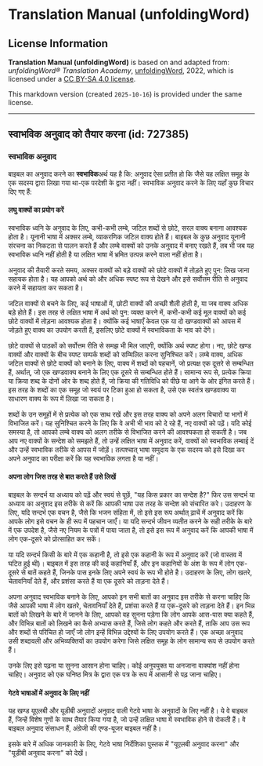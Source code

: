 # Translation Manual (unfoldingWord)

## License Information

**Translation Manual (unfoldingWord)** is based on and adapted from: _unfoldingWord® Translation Academy_, [unfoldingWord](https://unfoldingword.org/utw), 2022, which is licensed under a [CC BY-SA 4.0 license](https://creativecommons.org/licenses/by-sa/4.0/legalcode.en).

This markdown version (created `2025-10-16`) is provided under the same license.



--------------------------------

## स्वाभविक अनुवाद को तैयार करना (id: 727385)

### स्वभाविक अनुवाद

बाइबल का अनुवाद करने का **स्वभाविक**अर्थ यह है कि: अनुवाद ऐसा प्रतीत हो कि जैसे यह लक्षित समूह के एक सदस्य द्वारा लिखा गया था\-एक परदेशी के द्वारा नहीं। स्वभाविक अनुवाद करने के लिए यहाँ कुछ विचार दिए गए हैं:

#### लघु वाक्यों का प्रयोग करें

स्वभाविक ध्वनि के अनुवाद के लिए, कभी\-कभी लम्बे, जटिल शब्दों से छोटे, सरल वाक्य बनाना आवश्यक होता है। यूनानी भाषा में अक्सर लम्बे, व्याकरणिक जटिल वाक्य होते हैं। बाइबल के कुछ अनुवाद यूनानी संरचना का निकटता से पालन करते हैं और लम्बे वाक्यों को उनके अनुवाद में बनाए रखते हैं, तब भी जब यह स्वभाविक ध्वनि नहीं होती है या लक्षित भाषा में भ्रमित उत्पन्न करने वाला नहीं होता है।

अनुवाद की तैयारी करते समय, अक्सर वाक्यों को बड़े वाक्यों को छोटे वाक्यों में तोड़ते हुए पुन: लिख जाना सहायक होता है। यह आपको अर्थ को और अधिक स्पष्ट रूप से देखने और इसे सर्वोत्तम रीति से अनुवाद करने में सहायता कर सकता है।

जटिल वाक्यों से बचने के लिए, कई भाषाओं में, छोटी वाक्यों की अच्छी शैली होती है, या जब वाक्य अधिक बड़े होते हैं। इस तरह से लक्षित भाषा में अर्थ को पुन: व्यक्त करने में, कभी\-कभी कई मूल वाक्यों को कई छोटे वाक्यों में तोड़ना आवश्यक होता है। क्योंकि कई भाषाएँ केवल एक या दो खण्डवाक्यों को आपस में जोड़ते हुए वाक्य का उपयोग करती हैं, इसलिए छोटे वाक्यों में स्वभाविकता के भाव को देंगे।

छोटे वाक्यों से पाठकों को सर्वोत्तम रीति से समझ भी मिल जाएगी, क्योंकि अर्थ स्पष्ट होगा। नए, छोटे खण्ड वाक्यों और वाक्यों के बीच स्पष्ट सम्पर्क शब्दों को सम्मिलित करना सुनिश्चित करें। लम्बे वाक्य, अधिक जटिल वाक्यों से छोटे वाक्यों को बनाने के लिए, वाक्य में शब्दों को पहचानें, जो प्रत्यक्ष एक दूसरे से सम्बन्धित हैं, अर्थात्, जो एक खण्डवाक्य बनाने के लिए एक दूसरे से सम्बन्धित होते हैं। सामान्य रूप से, प्रत्येक क्रिया या क्रिया शब्द के दोनों ओर के शब्द होते हैं, जो क्रिया की गतिविधि को पीछे या आगे के ओर इंगित करते हैं। इस तरह के शब्दों का एक समूह जो स्वयं पर टिका हुआ हो सकता है, उसे एक स्वतंत्र खण्डवाक्य या साधारण वाक्य के रूप में लिखा जा सकता है।

शब्दों के उन समूहों में से प्रत्येक को एक साथ रखें और इस तरह वाक्य को अपने अलग विचारों या भागों में विभाजित करें। यह सुनिश्चित करने के लिए कि वे अभी भी भाव को दे रहे हैं, नए वाक्यों को पढ़ें। यदि कोई समस्या है, तो आपको लम्बे वाक्य को अलग तरीके से विभाजित करने की आवश्यकता हो सकती है। जब आप नए वाक्यों के सन्देश को समझते हैं, तो उन्हें लक्षित भाषा में अनुवाद करें, वाक्यों को स्वभाविक लम्बाई दें और उन्हें स्वभाविक तरीके से आपस में जोड़ें। तत्पश्चात् भाषा समुदाय के एक सदस्य को इसे दिखा कर अपने अनुवाद का परीक्षा करें कि यह स्वभाविक लगता है या नहीं।

#### अपना लोग जिस तरह से बात करते हैं उसे लिखें

बाइबल के सन्दर्भ या अध्याय को पढ़ें और स्वयं से पूछें, "यह किस प्रकार का सन्देश है?" फिर उस सन्दर्भ या अध्याय का अनुवाद इस तरीके से करें कि आपकी भाषा उस तरह के सन्देश को संचारित करे। उदाहरण के लिए, यदि सन्दर्भ एक वचन है, जैसे कि भजन संहिता में, तो इसे इस रूप अर्थात् ढ़ाचें में अनुवाद करें कि आपके लोग इसे वचन के ही रूप में पहचान जाएँ। या यदि सन्दर्भ जीवन व्यतीत करने के सही तरीके के बारे में एक उपदेश है, जैसे नए नियम के पत्रों में पाया जाता है, तो इसे इस रूप में अनुवाद करें कि आपकी भाषा में लोग एक\-दूसरे को प्रोत्साहित कर सकें।

या यदि सन्दर्भ किसी के बारे में एक कहानी है, तो इसे एक कहानी के रूप में अनुवाद करें (जो वास्तव में घटित हुई थी)। बाइबल में इस तरह की कई कहानियाँ हैं, और इन कहानियों के अंश के रूप में लोग एक\-दूसरे से बातें कहते हैं, जिनके पास इनके लिए अपने स्वयं के रूप भी होते है। उदाहरण के लिए, लोग खतरे, चेतावनियाँ देते हैं, और प्रशंसा करते हैं या एक दूसरे को ताड़ना देते हैं।

अपना अनुवाद स्वभाविक बनाने के लिए, आपको इन सभी बातों का अनुवाद इस तरीके से करना चाहिए कि जैसे आपकी भाषा में लोग खतरे, चेतावनियाँ देते हैं, प्रशंसा करते हैं या एक\-दूसरे को ताड़ना देते हैं। इन भिन्न बातों को लिखने के बारे में जानने के लिए, आपको वह सुनना पड़ेगा कि लोग आपके आस\-पास क्या कहते हैं, और विभिन्न बातों को लिखने का कैसे अभ्यास करते हैं, जिसे लोग कहते और करते हैं, ताकि आप उस रूप और शब्दों से परिचित हो जाएँ जो लोग इन्हें विभिन्न उद्देश्यों के लिए उपयोग करते हैं। एक अच्छा अनुवाद उसी शब्दावली और अभिव्यक्तियों का उपयोग करेगा जिसे लक्षित समूह के लोग सामान्य रूप से उपयोग करते हैं।

उनके लिए इसे पढ़ना या सुनना आसान होना चाहिए। कोई अनुपयुक्त या अनजाना वाक्यांश नहीं होना चाहिए। अनुवाद को एक घनिष्ठ मित्र के द्वारा एक पत्र के रूप में आसानी से पढ़ जाना चाहिए।

#### गेटवे भाषाओं में अनुवाद के लिए नहीं

यह खण्ड यूएलबी और यूडीबी अनुवादों अनुवाद वाली गेटवे भाषा के अनुवादों के लिए नहीं है। ये वे बाइबल हैं, जिन्हें विशेष गुणों के साथ तैयार किया गया है, जो उन्हें लक्षित भाषा में स्वभाविक होने से रोकती हैं। वे बाइबल अनुवाद संसाधन हैं, अंग्रेजी की एण्ड\-यूजर बाइबल नहीं है।

इसके बारे में अधिक जानकारी के लिए, गेटवे भाषा निर्देशिका पुस्तक में "यूएलबी अनुवाद करना" और "यूडीबी अनुवाद करना" को देखें।


